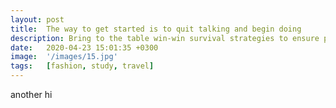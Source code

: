 ```yaml
---
layout: post
title:  The way to get started is to quit talking and begin doing
description: Bring to the table win-win survival strategies to ensure proactive domination. At the end of the day, going forward, a new normal that. Capitalize on low hanging fruit to identify a ballpark value activity to beta test. Override the digital divide with additional.
date:   2020-04-23 15:01:35 +0300
image:  '/images/15.jpg'
tags:   [fashion, study, travel]
---
```


another hi